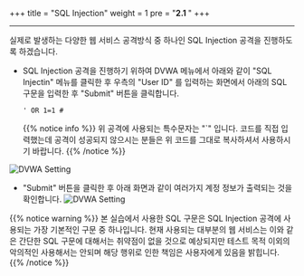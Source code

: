 +++
title = "SQL Injection"
weight = 1
pre = "<b>2.1 </b>"
+++

* * *

실제로 발생하는 다양한 웹 서비스 공격방식 중 하나인 SQL Injection 공격을 진행하도록 하겠습니다. 
  
- SQL Injection 공격을 진행하기 위하여 DVWA 메뉴에서 아래와 같이 "SQL Injectin" 메뉴를 클릭한 후 우측의 "User ID" 를 입력하는 화면에서 아래의 SQL 구문을 입력한 후 "Submit" 버튼을 클릭합니다.
  
  ```
  ' OR 1=1 #  
  ```
  
  {{% notice info %}}
 위 공격에 사용되는 특수문자는 "`" 입니다. 코드를 직접 입력했는데 공격이 성공되지 않으시는 분들은 위 코드를 그대로 복사하셔서 사용하시기 바랍니다. 
{{% /notice %}}

 
 ![DVWA Setting](/images/DVWA_sqlinjection1.png)

- "Submit" 버튼을 클릭한 후 아래 화면과 같이 여러가지 계정 정보가 출력되는 것을 확인합니다.
 ![DVWA Setting](/images/DVWA_sqlinjection2.png) 
 
 {{% notice warning %}}
 본 실습에서 사용한 SQL 구문은 SQL Injection 공격에 사용되는 가장 기본적인 구문 중 하나입니다. 현재 사용되는 대부분의 웹 서비스는 이와 같은 간단한 SQL 구문에 대해서는 취약점이 없을 것으로 예상되지만 테스트 목적 이외의  악의적인 사용해서는 안되며 해당 행위로 인한 책임은 사용자에게 있음을 밝힙니다.
{{% /notice %}}

